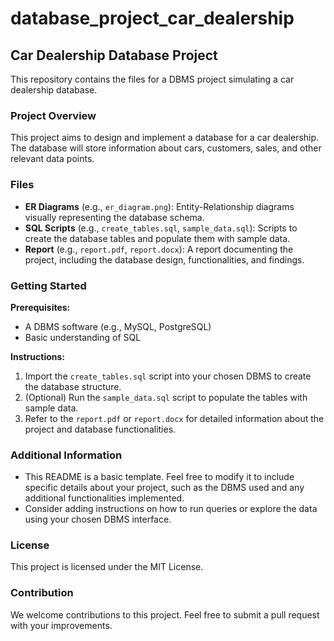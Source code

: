 # database_project_car_dealership
## Car Dealership Database Project

This repository contains the files for a DBMS project simulating a car dealership database. 

### Project Overview

This project aims to design and implement a database for a car dealership. The database will store information about cars, customers, sales, and other relevant data points.

### Files

* **ER Diagrams** (e.g., `er_diagram.png`): Entity-Relationship diagrams visually representing the database schema.
* **SQL Scripts** (e.g., `create_tables.sql`, `sample_data.sql`): Scripts to create the database tables and populate them with sample data. 
* **Report** (e.g., `report.pdf`, `report.docx`): A report documenting the project, including the database design, functionalities, and findings.

### Getting Started

**Prerequisites:**

* A DBMS software (e.g., MySQL, PostgreSQL)
* Basic understanding of SQL

**Instructions:**

1. Import the `create_tables.sql` script into your chosen DBMS to create the database structure.
2. (Optional) Run the `sample_data.sql` script to populate the tables with sample data.
3. Refer to the `report.pdf` or `report.docx` for detailed information about the project and database functionalities.

### Additional Information

* This README is a basic template. Feel free to modify it to include specific details about your project, such as the DBMS used and any additional functionalities implemented.
* Consider adding instructions on how to run queries or explore the data using your chosen DBMS interface.

### License

This project is licensed under the MIT License.

### Contribution

We welcome contributions to this project. Feel free to submit a pull request with your improvements. 
